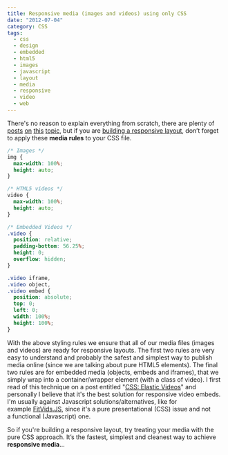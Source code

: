 ```yaml
---
title: Responsive media (images and videos) using only CSS
date: "2012-07-04"
category: CSS
tags:
  - css
  - design
  - embedded
  - html5
  - images
  - javascript
  - layout
  - media
  - responsive
  - video
  - web
---
```


There's no reason to explain everything from scratch, there are plenty of [posts](http://www.alistapart.com/articles/responsive-images-how-they-almost-worked-and-what-we-need/ "Responsive Images: How they Almost Worked and What We Need") [on](http://adactio.com/journal/4997/ "Responsible responsive images") [this](http://filamentgroup.com/lab/responsive_images_experimenting_with_context_aware_image_sizing/ "Responsive Images: Experimenting with Context-Aware Image Sizing") [topic](http://unstoppablerobotninja.com/entry/responsive-images/ "RESPONSIVE IMAGES"), but if you are [building a responsive layout](http://www.alistapart.com/articles/responsive-web-design/ "Responsive Web Design"), don’t forget to apply these **media rules** to your CSS file.

```css
/* Images */
img {
  max-width: 100%;
  height: auto;
}

/* HTML5 videos */
video {
  max-width: 100%;
  height: auto;
}

/* Embedded Videos */
.video {
  position: relative;
  padding-bottom: 56.25%;
  height: 0;
  overflow: hidden;
}

.video iframe,
.video object,
.video embed {
  position: absolute;
  top: 0;
  left: 0;
  width: 100%;
  height: 100%;
}
```

With the above styling rules we ensure that all of our media files (images and videos) are ready for responsive layouts. The first two rules are very easy to understand and probably the safest and simplest way to publish media online (since we are talking about pure HTML5 elements). The final two rules are for embedded media (objects, embeds and iframes), that we simply wrap into a container/wrapper element (with a class of video). I first read of this technique on a post entitled "[CSS: Elastic Videos](http://webdesignerwall.com/tutorials/css-elastic-videos "CSS: Elastic Videos")" and personally I believe that it's the best solution for responsive video embeds. I'm usually against Javascript solutions/alternatives, like for example [FitVids.JS](http://fitvidsjs.com "FitVids.JS"), since it's a pure presentational (CSS) issue and not a functional (Javascript) one.

So if you're building a responsive layout, try treating your media with the pure CSS approach. It’s the fastest, simplest and cleanest way to achieve **responsive media**...
